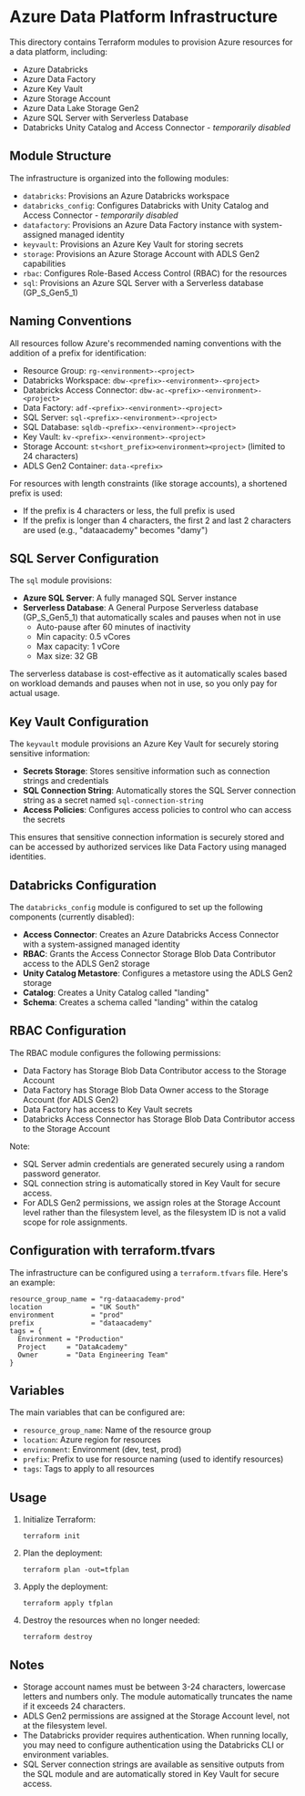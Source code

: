 # Azure Data Platform Infrastructure

This directory contains Terraform modules to provision Azure resources for a data platform, including:

- Azure Databricks
- Azure Data Factory
- Azure Key Vault
- Azure Storage Account
- Azure Data Lake Storage Gen2
- Azure SQL Server with Serverless Database
- Databricks Unity Catalog and Access Connector - *temporarily disabled*

## Module Structure

The infrastructure is organized into the following modules:

- `databricks`: Provisions an Azure Databricks workspace
- `databricks_config`: Configures Databricks with Unity Catalog and Access Connector - *temporarily disabled*
- `datafactory`: Provisions an Azure Data Factory instance with system-assigned managed identity
- `keyvault`: Provisions an Azure Key Vault for storing secrets
- `storage`: Provisions an Azure Storage Account with ADLS Gen2 capabilities
- `rbac`: Configures Role-Based Access Control (RBAC) for the resources
- `sql`: Provisions an Azure SQL Server with a Serverless database (GP_S_Gen5_1)

## Naming Conventions

All resources follow Azure's recommended naming conventions with the addition of a prefix for identification:

- Resource Group: `rg-<environment>-<project>`
- Databricks Workspace: `dbw-<prefix>-<environment>-<project>`
- Databricks Access Connector: `dbw-ac-<prefix>-<environment>-<project>`
- Data Factory: `adf-<prefix>-<environment>-<project>`
- SQL Server: `sql-<prefix>-<environment>-<project>`
- SQL Database: `sqldb-<prefix>-<environment>-<project>`
- Key Vault: `kv-<prefix>-<environment>-<project>`
- Storage Account: `st<short_prefix><environment><project>` (limited to 24 characters)
- ADLS Gen2 Container: `data-<prefix>`

For resources with length constraints (like storage accounts), a shortened prefix is used:
- If the prefix is 4 characters or less, the full prefix is used
- If the prefix is longer than 4 characters, the first 2 and last 2 characters are used (e.g., "dataacademy" becomes "damy")

## SQL Server Configuration

The `sql` module provisions:

- **Azure SQL Server**: A fully managed SQL Server instance
- **Serverless Database**: A General Purpose Serverless database (GP_S_Gen5_1) that automatically scales and pauses when not in use
  - Auto-pause after 60 minutes of inactivity
  - Min capacity: 0.5 vCores
  - Max capacity: 1 vCore
  - Max size: 32 GB

The serverless database is cost-effective as it automatically scales based on workload demands and pauses when not in use, so you only pay for actual usage.

## Key Vault Configuration

The `keyvault` module provisions an Azure Key Vault for securely storing sensitive information:

- **Secrets Storage**: Stores sensitive information such as connection strings and credentials
- **SQL Connection String**: Automatically stores the SQL Server connection string as a secret named `sql-connection-string`
- **Access Policies**: Configures access policies to control who can access the secrets

This ensures that sensitive connection information is securely stored and can be accessed by authorized services like Data Factory using managed identities.

## Databricks Configuration

The `databricks_config` module is configured to set up the following components (currently disabled):

- **Access Connector**: Creates an Azure Databricks Access Connector with a system-assigned managed identity
- **RBAC**: Grants the Access Connector Storage Blob Data Contributor access to the ADLS Gen2 storage
- **Unity Catalog Metastore**: Configures a metastore using the ADLS Gen2 storage
- **Catalog**: Creates a Unity Catalog called "landing"
- **Schema**: Creates a schema called "landing" within the catalog

## RBAC Configuration

The RBAC module configures the following permissions:

- Data Factory has Storage Blob Data Contributor access to the Storage Account
- Data Factory has Storage Blob Data Owner access to the Storage Account (for ADLS Gen2)
- Data Factory has access to Key Vault secrets
- Databricks Access Connector has Storage Blob Data Contributor access to the Storage Account

Note: 
- SQL Server admin credentials are generated securely using a random password generator.
- SQL connection string is automatically stored in Key Vault for secure access.
- For ADLS Gen2 permissions, we assign roles at the Storage Account level rather than the filesystem level, as the filesystem ID is not a valid scope for role assignments.

## Configuration with terraform.tfvars

The infrastructure can be configured using a `terraform.tfvars` file. Here's an example:

```hcl
resource_group_name = "rg-dataacademy-prod"
location            = "UK South"
environment         = "prod"
prefix              = "dataacademy"
tags = {
  Environment = "Production"
  Project     = "DataAcademy"
  Owner       = "Data Engineering Team"
}
```

## Variables

The main variables that can be configured are:

- `resource_group_name`: Name of the resource group
- `location`: Azure region for resources
- `environment`: Environment (dev, test, prod)
- `prefix`: Prefix to use for resource naming (used to identify resources)
- `tags`: Tags to apply to all resources

## Usage

1. Initialize Terraform:
   ```
   terraform init
   ```

2. Plan the deployment:
   ```
   terraform plan -out=tfplan
   ```

3. Apply the deployment:
   ```
   terraform apply tfplan
   ```

4. Destroy the resources when no longer needed:
   ```
   terraform destroy
   ```

## Notes

- Storage account names must be between 3-24 characters, lowercase letters and numbers only. The module automatically truncates the name if it exceeds 24 characters.
- ADLS Gen2 permissions are assigned at the Storage Account level, not at the filesystem level.
- The Databricks provider requires authentication. When running locally, you may need to configure authentication using the Databricks CLI or environment variables.
- SQL Server connection strings are available as sensitive outputs from the SQL module and are automatically stored in Key Vault for secure access. 